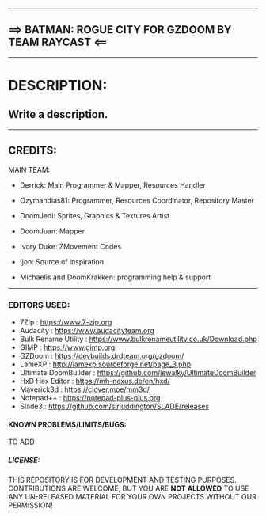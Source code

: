 --------------------------------------------------------------------------------
==> BATMAN: ROGUE CITY FOR GZDOOM BY TEAM RAYCAST <==
--------------------------------------------------------------------------------

--------------------------------------------------------------------------------
# DESCRIPTION:

Write a description.
--------------------------------------------------------------------------------

--------------------------------------------------------------------------------
## CREDITS:

MAIN TEAM:
- Derrick: Main Programmer & Mapper, Resources Handler
- Ozymandias81: Programmer, Resources Coordinator, Repository Master
- DoomJedi: Sprites, Graphics & Textures Artist

- DoomJuan: Mapper
- Ivory Duke: ZMovement Codes
- Ijon: Source of inspiration
- Michaelis and DoomKrakken: programming help & support
--------------------------------------------------------------------------------

### EDITORS USED:
- 7Zip : https://www.7-zip.org
- Audacity : https://www.audacityteam.org
- Bulk Rename Utility : https://www.bulkrenameutility.co.uk/Download.php
- GIMP : https://www.gimp.org
- GZDoom : https://devbuilds.drdteam.org/gzdoom/
- LameXP : http://lamexp.sourceforge.net/page_3.php
- Ultimate DoomBuilder : https://github.com/jewalky/UltimateDoomBuilder
- HxD Hex Editor : https://mh-nexus.de/en/hxd/
- Maverick3d : https://clover.moe/mm3d/
- Notepad++ : https://notepad-plus-plus.org
- Slade3 : https://github.com/sirjuddington/SLADE/releases

#### KNOWN PROBLEMS/LIMITS/BUGS:
TO ADD

##### LICENSE:
THIS REPOSITORY IS FOR DEVELOPMENT AND TESTING PURPOSES. CONTRIBUTIONS ARE WELCOME, BUT YOU ARE **NOT ALLOWED** TO USE ANY UN-RELEASED MATERIAL FOR YOUR OWN PROJECTS WITHOUT OUR PERMISSION!